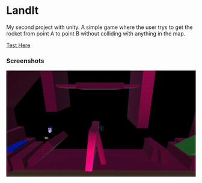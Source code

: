 # LandIt

My second project with unity.  A simple game where the user trys to get the rocket from point A to point B without colliding with anything in the map.

[Test Here](http://antfreda.com/landit)

### Screenshots

![Screenshot](/screenshots/one.gif)
